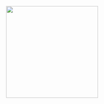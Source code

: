 <html>
<body style="bacground:black;">
 <img height="250" src="https://raw.githubusercontent.com/laudep/code-gif-generator/master/docs/img/generating.gif">
</body>
</html>



                      
